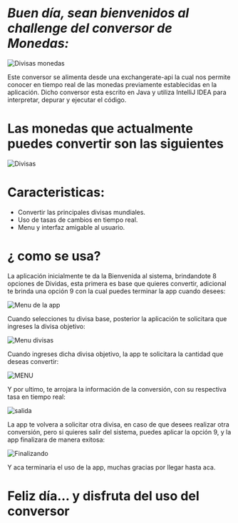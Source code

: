 # <em>Buen día, sean bienvenidos al challenge del conversor de Monedas: </em>


![Divisas monedas](https://github.com/jjzuluaga/Conversor_Challenge/assets/162837540/4b62f092-dccd-4f38-9cb2-6ea3f5d7be5f)


Este conversor se alimenta desde una exchangerate-api la cual nos permite conocer en tiempo real de las monedas previamente establecidas en la aplicación. Dicho conversor
esta escrito en Java y utiliza IntelliJ IDEA para interpretar, depurar y ejecutar el código.

# Las monedas que actualmente puedes convertir son las siguientes

![Divisas](https://github.com/jjzuluaga/Conversor_Challenge/assets/162837540/3699961a-3453-4b3d-a8c3-fa328e0485a6)

# Caracteristicas: 
- Convertir las principales divisas mundiales.
- Uso de tasas de cambios en tiempo real.
- Menu y interfaz amigable al usuario.

# ¿ como se usa?

La aplicación inicialmente te da la Bienvenida al sistema, brindandote 8  opciones de Dividas, esta primera es base que quieres convertir, adicional te brinda una opción 9 con 
la cual puedes terminar la app cuando desees:

![Menu de la app](https://github.com/jjzuluaga/Conversor_Challenge/assets/162837540/6d23a286-ba3d-4418-8b7b-dac4df107b4e)

Cuando selecciones tu divisa base, posterior la aplicación te solicitara que ingreses la divisa objetivo:

![Menu divisas](https://github.com/jjzuluaga/Conversor_Challenge/assets/162837540/7e8821c9-1e17-4801-91ad-983f44f86ee3)

Cuando ingreses dicha divisa objetivo, la app te solicitara la cantidad que deseas convertir: 

![MENU](https://github.com/jjzuluaga/Conversor_Challenge/assets/162837540/546ce84b-217e-4312-88f6-5781f4a63709)

Y por ultimo, te arrojara la información de la conversión, con su respectiva tasa en tiempo real:

![salida](https://github.com/jjzuluaga/Conversor_Challenge/assets/162837540/a51040c2-ae95-4df2-a466-396d9a145459)

La app te volvera a solicitar otra divisa, en caso de que desees realizar otra conversión, pero si quieres salir del sistema, puedes aplicar la opción 9, y la app finalizara 
de manera exitosa:

![Finalizando](https://github.com/jjzuluaga/Conversor_Challenge/assets/162837540/20b5618d-edd0-4bd8-a24d-8a634682bcb2)

Y aca terminaria el uso de la app, muchas gracias por llegar hasta aca. 

# Feliz día... y disfruta del uso del conversor









